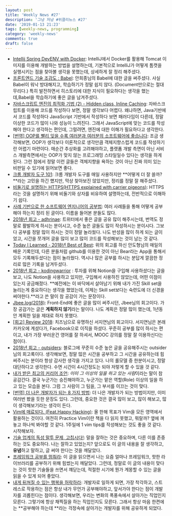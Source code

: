 ```yaml
---
layout: post
title: 'Weekly News #27'
description: '그냥 저냥 #위클리뉴스 #27'
date: '2019-01-13 21:23'
tags: [weekly-news, programming]
category: 'weekly-news'
comments: true
draft: false
---
```


- [Intellij Spring DevENV with Docker](https://blog.civar.io/posts/intellij-setting-docker-dev/): IntelliJ에서 Docker를 활용해 Tomcat 이미지를 이용해 개발하는 방법을 설명하는데, 기본적으로 IntelliJ가 어떻게 톰캣을 실행시키는 점을 찾아볼 생각을 못했는데, 상세하게 잘 정리 해주셨다.
- [프론트엔드 기술 조감도 : Babel](https://ahnheejong.name/articles/frontend-birds-eye-view-babel/): 안희종님의 Babel에 대한 글을 써주셨다. 사실 Babel이 워낙 방대해지고, 학습하기가 정말 쉽지 않다. (Document만으로는 절대 무리다.) 특히 발전하면서 히스토리에 대한 지식이 필요하다는 생각을 했는데,Babel을 학습하기에 좋은 글을 남겨주셨다.
- [자바스크립트 엔진의 최적화 기법 (2) - Hidden class, Inline Caching](https://meetup.toast.com/posts/78): 자바스크립트를 이용해 코드를 작성하다 보면, 정말 생각보다 어렵다. 왜냐하면, Java기반에서 코드를 작성하다 JavaScript 기반에서 작성하다 보면 패러다임이 다른데, 정말 이상한 코드가 많이 나와 성능이 느려진다. 그래서 JavaScript에 맞는 코드를 작성해야 한다고 생각하는 편인데, 그럴려면, 엔진에 대한 이해가 필요하다고 생각한다.
- [[번역] OOP를 빨리 잊을 수록 여러분과 여러분의 소프트웨어에 좋습니다](https://adhrinae.github.io/posts/the-faster-you-unlearn-oop-the-better-for-you-and-your-software-kr): 조금 생각해보면, OOP가 생각보다 이론적으로 생각만큼 객체지향스럽게 코드를 작성하기란 어렵기 마련이다. 매순간 추상화를 고려해야하고, 플랫폼 개발 측면이 아닌 서비스 개발측면에서는 OOP가 맞지 않는 프로그래밍 스타일일수 있다는 생각을 하게 된다. 그런 점에서 정말 이런 글들은 객체지향을 욕하는 것이 아닌 진짜 의미 있는 비판일 수 있기에 읽어보면 좋다.
- [크롬 개발자 도구 101](https://lqez.github.io/blog/chrome-dev-tool-101.html): 크롬 개발자 도구를 매일 사용하지만 **어떻게 더 잘 쓸까?**라는 고민을 하긴 헀지만, 막상 찾아보진 않았지만, 정리를 정말 잘 해주셨다.
- [비둘기로 설명하는 HTTPS(HTTPS explained with carrier pigeons)](https://www.vobour.com/%EB%B9%84%EB%91%98%EA%B8%B0%EB%A1%9C-%EC%84%A4%EB%AA%85%ED%95%98%EB%8A%94-https-https-explained-with-car): HTTPS라는 것을 설명하기 위해 비둘기와 상자를 비유하여 설명하는데, 전반적으로 이해하기 쉽다.
- [사례 기반으로 한 소프트웨어 엔지니어의 공부법](http://technical-leader.tistory.com/10): 여러 사례들을 통해 어떻게 공부해야 하는지 정리 된 글이다. 이름을 들어본 분들도 많다.
- [2018년 회고 - adhrinae](https://adhrinae.github.io/posts/retrospective-2018): 트위터에서 좋은 글을 공유 많이 해주시는데, 번역도 정말로 활발하게 하시는 분이시고, 수준 높은 글들도 많이 작성하시는 분이시다. 그보다 공부를 정말 많이 하시는 것이 정말 놀라웠다. 나도 반성을 많이 하게 되는 글이었고, 시간을 쪼개어 글을 많이 보고 많이 코드를 작성해보는 것이 남는 것 같다.
- [Today I Learned - 2018년 Best of Best](https://adhrinae.github.io/posts/today-i-learned-best-2018): 위의 회고를 하신 안도형님의 매일의 배운 기록인데, 다른 분들처럼 github를 이용한 것이 아닌 Bear라는 App을 통해서 모두 기록해두셨다는 점이 놀라웠다. 역시나 많은 공부를 하시는 분답게 깔끔한 정리로 많은 기록을 남겨두셨다.
- [2018년 회고 - kodingwarrior](https://kodingwarrior.github.io/post/2018/12/31/postmortem-2018.html) : 투자를 위해 Notion을 구입해 사용하셨다는 글을 보고, 나도 Notion을 사용하고 있지만, 구입해서 사용하진 않았는데, 어떤 이점이 있는지 궁금해졌다. **예전에는 이 바닥에서 살아남기 위해 내가 가진 Skill set을 늘리는게 중요하다는 생각을 했었는데, 이제는 Skill set보다는 숙련도에 더 신경을 써야한다.**라고 쓴 말이 참 공감이 가는 문장이다.
- [Jbee.log(2018)](https://medium.com/@Jbee_/jbee-log-2018-fbaa7bd2e243): Front-End에 좋은 글을 많이 써주시던, Jbee님의 회고이다. 가장 공감가는 글은 **계획하지 않기**라는 말이다. 나도 계획은 정말 많이 했는데, 1년동안 계획한 일을 제대로 하지 못했다.
- [[회고] Review 2018](https://jiyeonseo.github.io/2018/12/31/review2018/): 치즈님으로 유명하신 서지연님의 회고이다. 서지연님은 본래 카카오에 계셨다가, Facebook으로 이직을 하셨다. 꾸준히 공부를 많이 하시는 편이고, 내가 가장 부러운건 영어를 잘 하셔서, MOOC 강의를 정말 잘 이용하신다는 점이다.
- [2018년 회고 - outsiders](https://blog.outsider.ne.kr/1419): 블로그에 꾸준히 수준 높은 글을 공유해주시는 outsider님의 회고록이다. 생각해보면, 정말 많은 시간을 공부하고 그 시간을 공유하는데 힘써주시는 분이라 항상 감사한 생각을 가지고 있다. 나의 롤모델 중 한분이시고, 정말 대단하다고 생각한다. 수면 시간이 4시간정도는 되야 저렇게 할 수 있을 것 같다.
- [내가 받은 최고의 커리어 조언](https://iamsang.com/blog/2019/01/01/career-advice/): *이미 그 이상의 일을 하고 있는 사람*이라는 말이 참 공감간다. 결국 누군가는 승진해야하고, 누군가는 맡은 역할(Role) 이상의 일을 하고 있는 모습을 본다. 그럼 그 사람이 그 팀을, 그 부서를 이끄는 것이 맞다.
- [[번역] 더 나은 개발자가 되는 8 가지 방법](https://medium.com/@mnpk/%EB%B2%88%EC%97%AD-%EB%8D%94-%EB%82%98%EC%9D%80-%EA%B0%9C%EB%B0%9C%EC%9E%90%EA%B0%80-%EB%90%98%EB%8A%94-8-%EA%B0%80%EC%A7%80-%EB%B0%A9%EB%B2%95-45ea6cd70114): 더 나은 개발자가 되는 방법이지만, 이미 여러번 봤을 듯한 문장도 있다. 그런데, 중요한 것은 결국 많이 보고, 많이 해보고, 많이 생각해보기라는 생각이 든다.
- [Vim에 매료되다. (Feat.Happy Hacking)](https://blog.hax0r.info/2018-06-27/be-fascinated-by-vim/): 올 한해 목표가 Vim을 모든 영역에서 활용하는 것이다. 여전히 Practice Vim이란 책을 다 읽지 못했고, 뭐랄까? 옆에 껴놓고 하나씩 봐야할 것 같다. 1주일에 1 vim tips를 작성해보는 것도 좋을 것 같다. 시작해보자.
- [기술 업계의 독성 말투 문제, 고칩시다!](https://edykim.com/ko/post/tech-has-a-toxic-tone-problem-lets-fix-it/?no-cache=1): 말을 잘하는 것은 중요하며, 다른 이를 존중하는 것도 중요하다. 나는 잘하고 있었는지? 앞으로도 이 글의 내용을 잘 생각하고, **유념**하고 말하고, 글 써야 한다는 것을 깨달았다.
- [프레임워크 공부를 멈춰라](https://medium.com/@jongyoungpark/%ED%94%84%EB%A0%88%EC%9E%84%EC%9B%8C%ED%81%AC-%EA%B3%B5%EB%B6%80%EB%A5%BC-%EB%A9%88%EC%B6%B0%EB%9D%BC-1afa37644474): 이 글을 읽으면서 나는 요즘 얼마나 프레임워크, 핫한 라이브러리를 공부하기 위해 힘썼는지 깨달았다. 그런데, 정말로 이 글의 내용이 맞다는 것이 핫한 기술들을 쓰면서 꺠닫는데, 적절한 시기에 뭔가 계몽할 수 있는 글을 읽을 수 있게 되어 좋았다.
- [내게 뒤쳐질 수 있는 행복을 허락하라](http://gradschoolstory.net/terry/leavemebehind/): 개발자로 일하게 되면, 가장 착각하고, 스트레스로 작용하는 점은 항상 내가 무언가 공부해야하고, 앞서가야 한다는 점이 개발자를 괴롭힌다는 점이다. 생각해보면, 우리는 변화의 폭풍속에서 살아가는 직업인지 모른다. 그렇기에 항상 채찍질을 하는 직업인지도 모른다. 그래서 항상 마음 한켠에는 **공부해야 하는데 **라는 걱정속에 살아가는 개발자를 위해 공유하게 되었다.
